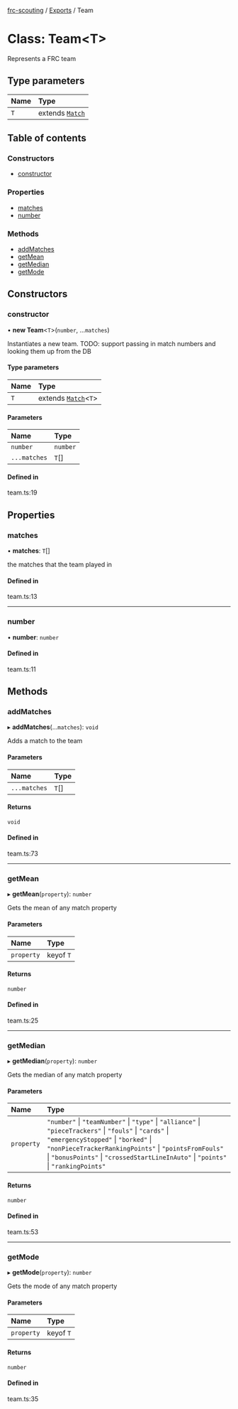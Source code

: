 [frc-scouting](../README.md) / [Exports](../modules.md) / Team

# Class: Team<T\>

Represents a FRC team

## Type parameters

| Name | Type |
| :------ | :------ |
| `T` | extends [`Match`](Match.md) |

## Table of contents

### Constructors

- [constructor](Team.md#constructor)

### Properties

- [matches](Team.md#matches)
- [number](Team.md#number)

### Methods

- [addMatches](Team.md#addmatches)
- [getMean](Team.md#getmean)
- [getMedian](Team.md#getmedian)
- [getMode](Team.md#getmode)

## Constructors

### constructor

• **new Team**<`T`\>(`number`, ...`matches`)

Instantiates a new team.
TODO: support passing in match numbers and looking them up from the DB

#### Type parameters

| Name | Type |
| :------ | :------ |
| `T` | extends [`Match`](Match.md)<`T`\> |

#### Parameters

| Name | Type |
| :------ | :------ |
| `number` | `number` |
| `...matches` | `T`[] |

#### Defined in

team.ts:19

## Properties

### matches

• **matches**: `T`[]

the matches that the team played in

#### Defined in

team.ts:13

___

### number

• **number**: `number`

#### Defined in

team.ts:11

## Methods

### addMatches

▸ **addMatches**(...`matches`): `void`

Adds a match to the team

#### Parameters

| Name | Type |
| :------ | :------ |
| `...matches` | `T`[] |

#### Returns

`void`

#### Defined in

team.ts:73

___

### getMean

▸ **getMean**(`property`): `number`

Gets the mean of any match property

#### Parameters

| Name | Type |
| :------ | :------ |
| `property` | keyof `T` |

#### Returns

`number`

#### Defined in

team.ts:25

___

### getMedian

▸ **getMedian**(`property`): `number`

Gets the median of any match property

#### Parameters

| Name | Type |
| :------ | :------ |
| `property` | ``"number"`` \| ``"teamNumber"`` \| ``"type"`` \| ``"alliance"`` \| ``"pieceTrackers"`` \| ``"fouls"`` \| ``"cards"`` \| ``"emergencyStopped"`` \| ``"borked"`` \| ``"nonPieceTrackerRankingPoints"`` \| ``"pointsFromFouls"`` \| ``"bonusPoints"`` \| ``"crossedStartLineInAuto"`` \| ``"points"`` \| ``"rankingPoints"`` |

#### Returns

`number`

#### Defined in

team.ts:53

___

### getMode

▸ **getMode**(`property`): `number`

Gets the mode of any match property

#### Parameters

| Name | Type |
| :------ | :------ |
| `property` | keyof `T` |

#### Returns

`number`

#### Defined in

team.ts:35
